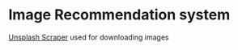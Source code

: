 # Image Recommendation system

[Unsplash Scraper](https://github.com/dasdebjeet/unsplash_scrapper) used for downloading images